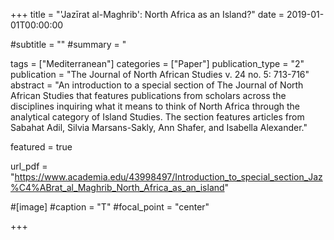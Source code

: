 +++
title = "'Jazīrat al-Maghrib': North Africa as an Island?"
date = 2019-01-01T00:00:00

#subtitle = ""
#summary = "

tags = ["Mediterranean"]
categories = ["Paper"]
publication_type = "2"
publication = "The Journal of North African Studies v. 24 no. 5: 713-716"
abstract = "An introduction to a special section of The Journal of North African Studies that features publications from scholars across the disciplines inquiring what it means to think of North Africa through the analytical category of Island Studies. The section features articles from Sabahat Adil, Silvia Marsans-Sakly, Ann Shafer, and Isabella Alexander."

featured = true

url_pdf = "https://www.academia.edu/43998497/Introduction_to_special_section_Jaz%C4%ABrat_al_Maghrib_North_Africa_as_an_island"

#[image]
#caption = "T"
#focal_point = "center"

+++


